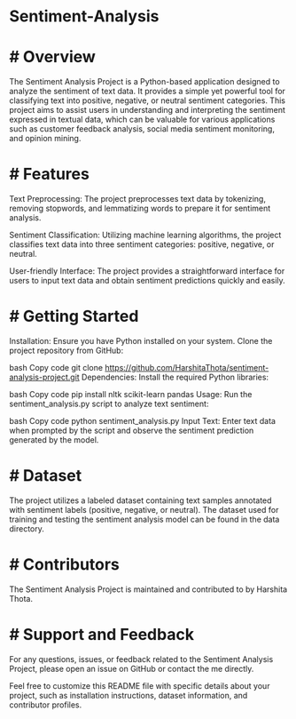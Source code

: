 # Sentiment-Analysis
# # Overview
The Sentiment Analysis Project is a Python-based application designed to analyze the sentiment of text data. It provides a simple yet powerful tool for classifying text into positive, negative, or neutral sentiment categories. This project aims to assist users in understanding and interpreting the sentiment expressed in textual data, which can be valuable for various applications such as customer feedback analysis, social media sentiment monitoring, and opinion mining.

# # Features
Text Preprocessing: The project preprocesses text data by tokenizing, removing stopwords, and lemmatizing words to prepare it for sentiment analysis.

Sentiment Classification: Utilizing machine learning algorithms, the project classifies text data into three sentiment categories: positive, negative, or neutral.

User-friendly Interface: The project provides a straightforward interface for users to input text data and obtain sentiment predictions quickly and easily.

# # Getting Started
Installation: Ensure you have Python installed on your system. Clone the project repository from GitHub:

bash
Copy code
git clone https://github.com/HarshitaThota/sentiment-analysis-project.git
Dependencies: Install the required Python libraries:

bash
Copy code
pip install nltk scikit-learn pandas
Usage: Run the sentiment_analysis.py script to analyze text sentiment:

bash
Copy code
python sentiment_analysis.py
Input Text: Enter text data when prompted by the script and observe the sentiment prediction generated by the model.

# # Dataset
The project utilizes a labeled dataset containing text samples annotated with sentiment labels (positive, negative, or neutral). The dataset used for training and testing the sentiment analysis model can be found in the data directory.

# # Contributors
The Sentiment Analysis Project is maintained and contributed to by Harshita Thota.


# # Support and Feedback
For any questions, issues, or feedback related to the Sentiment Analysis Project, please open an issue on GitHub or contact the me directly.

Feel free to customize this README file with specific details about your project, such as installation instructions, dataset information, and contributor profiles.